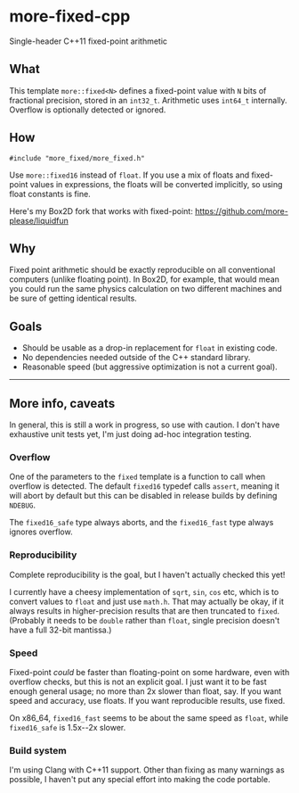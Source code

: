 # more-fixed-cpp

Single-header C++11 fixed-point arithmetic

## What

This template `more::fixed<N>` defines a fixed-point value with `N` bits of
fractional precision, stored in an `int32_t`. Arithmetic uses `int64_t`
internally. Overflow is optionally detected or ignored.

## How

`#include "more_fixed/more_fixed.h"`

Use `more::fixed16` instead of `float`. If you use a mix of floats and
fixed-point values in expressions, the floats will be converted implicitly,
so using float constants is fine.

Here's my Box2D fork that works with fixed-point:
https://github.com/more-please/liquidfun

## Why

Fixed point arithmetic should be exactly reproducible on all conventional
computers (unlike floating point). In Box2D, for example, that would mean you
could run the same physics calculation on two different machines and be sure
of getting identical results.

## Goals

- Should be usable as a drop-in replacement for `float` in existing code.
- No dependencies needed outside of the C++ standard library.
- Reasonable speed (but aggressive optimization is not a current goal).

---

## More info, caveats

In general, this is still a work in progress, so use with caution. I don't have
exhaustive unit tests yet, I'm just doing ad-hoc integration testing.

### Overflow

One of the parameters to the `fixed` template is a function to call when
overflow is detected. The default `fixed16` typedef calls `assert`, meaning
it will abort by default but this can be disabled in release builds by
defining `NDEBUG`.

The `fixed16_safe` type always aborts, and the `fixed16_fast` type always
ignores overflow.

### Reproducibility

Complete reproducibility is the goal, but I haven't actually checked this yet!

I currently have a cheesy implementation of `sqrt`, `sin`, `cos` etc, which is
to convert values to `float` and just use `math.h`. That may actually be okay,
if it always results in higher-precision results that are then truncated to
`fixed`. (Probably it needs to be `double` rather than `float`, single
precision doesn't have a full 32-bit mantissa.)

### Speed

Fixed-point _could_ be faster than floating-point on some hardware, even with
overflow checks, but this is not an explicit goal. I just want it to be fast
enough general usage; no more than 2x slower than float, say. If you want
speed and accuracy, use floats. If you want reproducible results, use fixed.

On x86_64, `fixed16_fast` seems to be about the same speed as `float`, while
`fixed16_safe` is 1.5x--2x slower.

### Build system

I'm using Clang with C++11 support. Other than fixing as many warnings as
possible, I haven't put any special effort into making the code portable.
